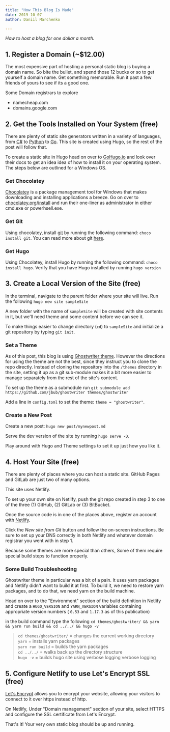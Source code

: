 ```yaml
---
title: "How This Blog Is Made"
date: 2019-10-07
author: Daniil Marchenko

---
```


*How to host a blog for one dollar a month.*

## 1. Register a Domain (~$12.00)

The most expensive part of hosting a personal static blog is buying a domain name. So bite the bullet, and spend those 12 bucks or so to get yourself a domain name. Get something memorable. Run it past a few friends of yours to see if its a good one.

Some Domain registrars to explore

* namecheap.com
* domains.google.com

## 2. Get the Tools Installed on Your System (free)

There are plenty of static site generators written in a variety of languages, from [C#](https://wyam.io/) to [Python](https://blog.getpelican.com/) to [Go](https://gohugo.io/). This site is created using Hugo, so the rest of the post will follow that.

To create a static site in Hugo head on over to [GoHugo.io](https://gohugo.io/) and look over their docs to get an idea idea of how to install it on your operating system. The steps below are outlined for a Windows OS.

### Get Chocolatey

 [Chocolatey](https://chocolatey.org/) is a package management tool for Windows that makes downloading and installing applications a breeze. Go on over to [chocolatey.org/install](https://chocolatey.org/install) and run their one-liner as administrator in either cmd.exe or powerhsell.exe.

### Get Git

Using chocolatey, install [git](https://git-scm.com/) by running the following command: `choco install git`. You can read more about git [here](https://git-scm.com/).

### Get Hugo

Using Chocolatey, install Hugo by running the following command: `choco install hugo`. Verify that you have Hugo installed by running `hugo version`

## 3. Create a Local Version of the Site (free)

In the terminal, navigate to the parent folder where your site will live. Run the following `hugo new site sampleSite`

A new folder with the name of `sampleSite` will be created with site contents in it, but we'll need theme and some content before we can see it.

To make things easier to change directory (`cd`) to `sampleSite` and initialize a git repository by typing `git init`.

### Set a Theme

As of this post, this blog is using [Ghostwriter theme](https://themes.gohugo.io/ghostwriter/). However the directions for using the theme are not the best, since they instruct you to clone the repo directly. Instead of cloning the repository into the `/themes` directory in the site, setting it up as a git sub-module makes it a bit more easier to manage separately from the rest of the site's content.

To set up the theme as a submodule run `git submodule add https://github.com/jbub/ghostwriter themes/ghostwriter`

Add a line in `config.toml` to set the theme: `theme = "ghostwriter"`.

### Create a New Post

Create a new post: `hugo new post/mynewpost.md`

Serve the dev version of the site by running `hugo serve -D`.

Play around with Hugo and Theme settings to set it up just how you like it.

## 4. Host Your Site (free)

There are plenty of places where you can host a static site. GitHub Pages and GitLab are just two of many options.

This site uses Netlify.

To set up your own site on Netlify, push the git repo created in step 3 to one of the three (1) GitHub, (2) GitLab or (3) BitBucket.

Once the source code is in one of the places above, register an account with [Netlify](netlify.com).

Click the *New site from Git* button and follow the on-screen instructions. Be sure to set up your DNS correctly in both Netlify and whatever domain registrar you went with in step 1.

Because some themes are more special than others, Some of them require special build steps to function properly.

### Some Build Troubleshooting

Ghostwriter theme in particular was a bit of a pain. It uses yarn packages and Netlify didn't want to build it at first. To build it, we need to restore yarn packages, and to do that, we need yarn on the build machine.

Head on over to the "Environment" section of the build definition in Netlify and create a `HUGO_VERSION` and `YARN_VERSION` variables containing appropriate version numbers ( `0.53` and `1.17.3` as of this publication)

in the build command type the following `cd themes/ghostwriter/ && yarn && yarn run build && cd ../../ && hugo -v`

>`cd themes/ghostwriter/` = changes the current  working directory </br>
`yarn` = installs yarn packages </br>
`yarn run build` = builds the yarn packages </br>
`cd ../../` = walks back up the directory structure </br>
`hugo -v` = builds hugo site using verbose logging verbose logging </br>

## 5. Configure Netlify to use Let's Encrypt SSL (free)

[Let's Encrypt](https://letsencrypt.org/) allows you to encrypt your website, allowing your visitors to connect to it over https instead of http.

On Netlify, Under "Domain management" section of your site, select HTTPS and configure the SSL certificate from Let's Encrypt.

That's it! Your very own static blog should be up and running.
